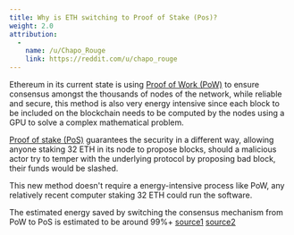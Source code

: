 ```yaml
---
title: Why is ETH switching to Proof of Stake (Pos)?
weight: 2.0
attribution:
  -
    name: /u/Chapo_Rouge
    link: https://reddit.com/u/chapo_rouge
---
```


Ethereum in its current state is using [Proof of Work (PoW)](https://www.youtube.com/watch?v=3EUAcxhuoU4) to ensure consensus amongst the thousands of nodes of the network, while reliable and secure, this method is also very energy intensive since each block to be included on the blockchain needs to be computed by the nodes using a GPU to solve a complex mathematical problem.

[Proof of stake (PoS)](https://www.youtube.com/watch?v=psKDXvXdr7k) guarantees the security in a different way, allowing anyone staking 32 ETH in its node to propose blocks, should a malicious actor try to temper with the underlying protocol by proposing bad block, their funds would be slashed.

This new method doesn't require a energy-intensive process like PoW, any relatively recent computer staking 32 ETH could run the software.

The estimated energy saved by switching the consensus mechanism from PoW to PoS is estimated to be around 99%+ [source1](https://spectrum.ieee.org/computing/networks/ethereum-plans-to-cut-its-absurd-energy-consumption-by-99-percent) [source2](https://twitter.com/sigp_io/status/1374979655782989824)
